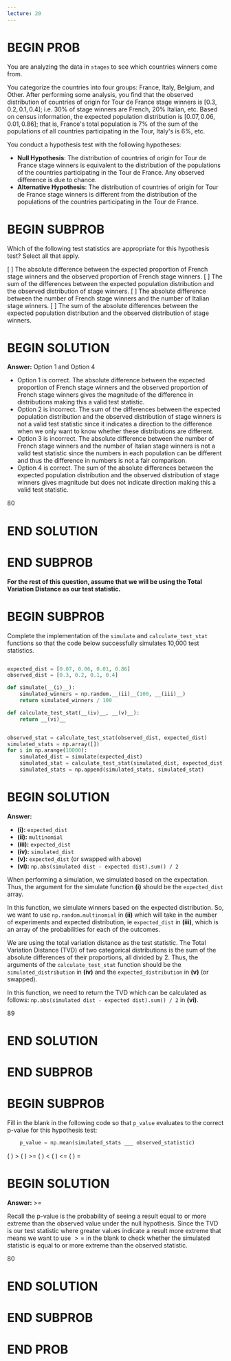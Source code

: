 ```yaml
---
lecture: 20
---
```


# BEGIN PROB

You are analyzing the data in `stages` to see which countries winners come from.

You categorize the countries into four groups: France, Italy, Belgium, and Other. After performing some analysis, you find that the observed distribution of countries of origin for Tour de France stage winners is $[0.3, 0.2, 0.1, 0.4]$; i.e. 30% of stage winners are French, 20% Italian, etc. Based on census information, the expected population distribution is $[0.07, 0.06, 0.01, 0.86]$; that is, France's total population is 7% of the sum of the populations of all countries participating in the Tour, Italy's is 6%, etc.

You conduct a hypothesis test with the following hypotheses:

-   **Null Hypothesis**: The distribution of countries of origin for Tour de France stage winners is equivalent to the distribution of the populations of the countries participating in the Tour de France. Any observed difference is due to chance.
-   **Alternative Hypothesis**: The distribution of countries of origin for Tour de France stage winners is different from the distribution of the populations of the countries participating in the Tour de France.

# BEGIN SUBPROB

Which of the following test statistics are appropriate for this hypothesis test? Select all that apply.

[ ] The absolute difference between the expected proportion of French stage winners and the observed proportion of French stage winners.
[ ] The sum of the differences between the expected population distribution and the observed distribution of stage winners.
[ ] The absolute difference between the number of French stage winners and the number of Italian stage winners.
[ ] The sum of the absolute differences between the expected population distribution and the observed distribution of stage winners.

# BEGIN SOLUTION
**Answer:** Option 1 and Option 4

- Option 1 is correct. The absolute difference between the expected proportion of French stage winners and the observed proportion of French stage winners gives the magnitude of the difference in distributions making this a valid test statistic. 
- Option 2 is incorrect. The sum of the differences between the expected population distribution and the observed distribution of stage winners is not a valid test statistic since it indicates a direction to the difference when we only want to know whether these distributions are different. 
- Option 3 is incorrect. The absolute difference between the number of French stage winners and the number of Italian stage winners is not a valid test statistic since the numbers in each population can be different and thus the difference in numbers is not a fair comparison. 
- Option 4 is correct. The sum of the absolute differences between the expected population distribution and the observed distribution of stage winners gives magnitude but does not indicate direction making this a valid test statistic. 

<average>80</average>

# END SOLUTION

# END SUBPROB

**For the rest of this question, assume that we will be using the Total Variation Distance as our test statistic.**

# BEGIN SUBPROB

Complete the implementation of the `simulate` and `calculate_test_stat` functions so that the code below successfully simulates 10,000 test statistics.

```py

expected_dist = [0.07, 0.06, 0.01, 0.86]
observed_dist = [0.3, 0.2, 0.1, 0.4]

def simulate(__(i)__):
    simulated_winners = np.random.__(ii)__(100, __(iii)__)
    return simulated_winners / 100

def calculate_test_stat(__(iv)__, __(v)__):
    return __(vi)__


observed_stat = calculate_test_stat(observed_dist, expected_dist)
simulated_stats = np.array([])
for i in np.arange(10000):
    simulated_dist = simulate(expected_dist)
    simulated_stat = calculate_test_stat(simulated_dist, expected_dist)
    simulated_stats = np.append(simulated_stats, simulated_stat)
```

# BEGIN SOLUTION

**Answer:**

- **\(i\):** `expected_dist`
- **\(ii\):** `multinomial`
- **\(iii\):** `expected_dist`
- **\(iv\):** `simulated_dist`
- **\(v\):** `expected_dist` (or swapped with above)
- **\(vi\):** `np.abs(simulated dist - expected dist).sum() / 2`

When performing a simulation, we simulated based on the expectation. Thus, the argument for the simulate function **(i)** should be the `expected_dist` array. 

In this function, we simulate winners based on the expected distribution. So, we want to use `np.random.multinomial` in **(ii)** which will take in the number of experiments and expected distribution, ie `expected_dist` in **(iii)**, which is an array of the probabilities for each of the outcomes.

We are using the total variation distance as the test statistic. The Total Variation Distance (TVD) of two categorical distributions is the sum of the absolute differences of their proportions, all divided by 2. Thus, the arguments of the `calculate_test_stat` function should be the `simulated_distribution` in **(iv)** and the `expected_distribution` in **(v)** (or swapped). 

In this function, we need to return the TVD which can be calculated as follows: `np.abs(simulated dist - expected dist).sum() / 2` in **(vi)**.

<average>89</average>

# END SOLUTION

# END SUBPROB

# BEGIN SUBPROB

Fill in the blank in the following code so that `p_value` evaluates to
the correct p-value for this hypothesis test:

```py
    p_value = np.mean(simulated_stats ___ observed_statistic)
```

( ) \>
( ) \>=
( ) <
( ) <=
( ) =

# BEGIN SOLUTION
**Answer:** \>=

Recall the p-value is the probability of seeing a result equal to or more extreme than the observed value under the null hypothesis. Since the TVD is our test statistic where greater values indicate a result more extreme that means we want to use $>=$ in the blank to check whether the simulated statistic is equal to or more extreme than the observed statistic. 

<average>80</average>

# END SOLUTION

# END SUBPROB

# END PROB